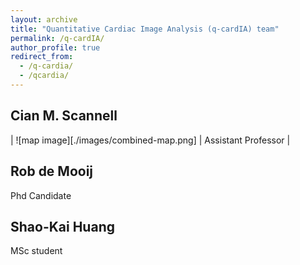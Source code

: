 ```yaml
---
layout: archive
title: "Quantitative Cardiac Image Analysis (q-cardIA) team"
permalink: /q-cardIA/
author_profile: true
redirect_from: 
  - /q-cardia/
  - /qcardia/
---
```


## Cian M. Scannell
| ![map image][./images/combined-map.png] | Assistant Professor |

## Rob de Mooij
Phd Candidate

## Shao-Kai Huang
MSc student